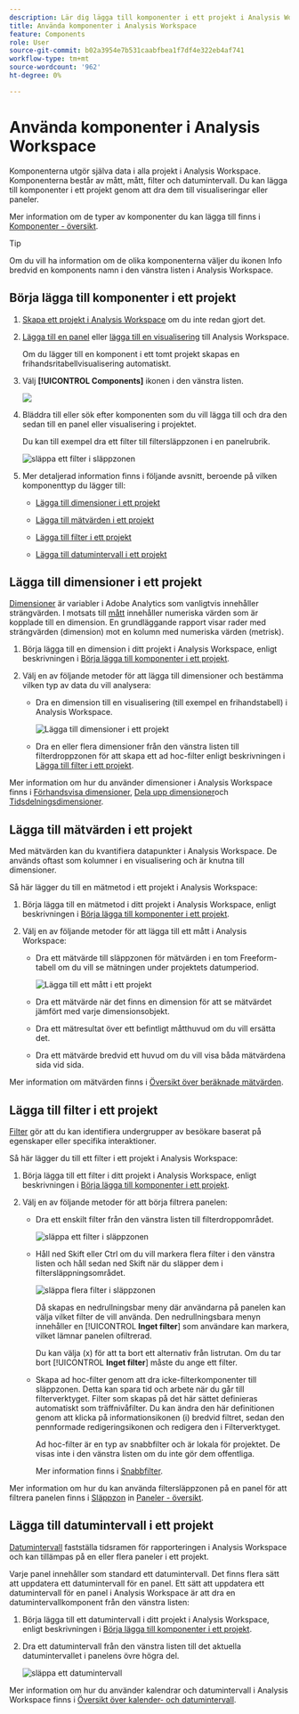 ```yaml
---
description: Lär dig lägga till komponenter i ett projekt i Analysis Workspace
title: Använda komponenter i Analysis Workspace
feature: Components
role: User
source-git-commit: b02a3954e7b531caabfbea1f7df4e322eb4af741
workflow-type: tm+mt
source-wordcount: '962'
ht-degree: 0%

---
```


# Använda komponenter i Analysis Workspace

Komponenterna utgör själva data i alla projekt i Analysis Workspace. Komponenterna består av mått, mått, filter och datumintervall. Du kan lägga till komponenter i ett projekt genom att dra dem till visualiseringar eller paneler.

Mer information om de typer av komponenter du kan lägga till finns i [Komponenter - översikt](/help/components/overview.md).

>[!TIP]
>
>Om du vill ha information om de olika komponenterna väljer du ikonen Info bredvid en komponents namn i den vänstra listen i Analysis Workspace.

## Börja lägga till komponenter i ett projekt

1. [Skapa ett projekt i Analysis Workspace](/help/analysis-workspace/build-workspace-project/create-projects.md) om du inte redan gjort det.

1. [Lägga till en panel](/help/analysis-workspace/c-panels/panels.md) eller [lägga till en visualisering](/help/analysis-workspace/visualizations/freeform-analysis-visualizations.md#add-visualizations-to-a-panel) till Analysis Workspace.

   Om du lägger till en komponent i ett tomt projekt skapas en frihandsritabellvisualisering automatiskt.

1. Välj **[!UICONTROL Components]** ikonen i den vänstra listen.

   ![](assets/build-components.png)

1. Bläddra till eller sök efter komponenten som du vill lägga till och dra den sedan till en panel eller visualisering i projektet.

   Du kan till exempel dra ett filter till filtersläppzonen i en panelrubrik.

   ![släppa ett filter i släppzonen](assets/filter-dropzone.png)

1. Mer detaljerad information finns i följande avsnitt, beroende på vilken komponenttyp du lägger till:

   * [Lägga till dimensioner i ett projekt](#add-dimensions-to-a-project)

   * [Lägga till mätvärden i ett projekt](#add-metrics-to-a-project)

   * [Lägga till filter i ett projekt](#add-filters-to-a-project)

   * [Lägga till datumintervall i ett projekt](#add-date-ranges-to-a-project)

## Lägga till dimensioner i ett projekt

[Dimensioner](/help/components/dimensions/overview.md) är variabler i Adobe Analytics som vanligtvis innehåller strängvärden. I motsats till [mått](/help/components/calc-metrics/calc-metr-overview.md) innehåller numeriska värden som är kopplade till en dimension. En grundläggande rapport visar rader med strängvärden (dimension) mot en kolumn med numeriska värden (metrisk).

1. Börja lägga till en dimension i ditt projekt i Analysis Workspace, enligt beskrivningen i [Börja lägga till komponenter i ett projekt](#begin-adding-components-to-a-project).

1. Välj en av följande metoder för att lägga till dimensioner och bestämma vilken typ av data du vill analysera:

   * Dra en dimension till en visualisering (till exempel en frihandstabell) i Analysis Workspace.

     ![Lägga till dimensioner i ett projekt](assets/add-dimensions.png)

   * Dra en eller flera dimensioner från den vänstra listen till filterdroppzonen för att skapa ett ad hoc-filter enligt beskrivningen i [Lägga till filter i ett projekt](#add-filters-to-a-project).

Mer information om hur du använder dimensioner i Analysis Workspace finns i [Förhandsvisa dimensioner](/help/components/dimensions/view-dimensions.md), [Dela upp dimensioner](/help/components/dimensions/t-breakdown-fa.md)och [Tidsdelningsdimensioner](/help/components/dimensions/time-parting-dimensions.md).

## Lägga till mätvärden i ett projekt

Med mätvärden kan du kvantifiera datapunkter i Analysis Workspace. De används oftast som kolumner i en visualisering och är knutna till dimensioner.

Så här lägger du till en mätmetod i ett projekt i Analysis Workspace:

1. Börja lägga till en mätmetod i ditt projekt i Analysis Workspace, enligt beskrivningen i [Börja lägga till komponenter i ett projekt](#begin-adding-components-to-a-project).

1. Välj en av följande metoder för att lägga till ett mått i Analysis Workspace:

   * Dra ett mätvärde till släppzonen för mätvärden i en tom Freeform-tabell om du vill se mätningen under projektets datumperiod.

     ![Lägga till ett mått i ett projekt](assets/add-metrics.png)

   * Dra ett mätvärde när det finns en dimension för att se mätvärdet jämfört med varje dimensionsobjekt.

   * Dra ett mätresultat över ett befintligt måtthuvud om du vill ersätta det.

   * Dra ett mätvärde bredvid ett huvud om du vill visa båda mätvärdena sida vid sida.

Mer information om mätvärden finns i [Översikt över beräknade mätvärden](/help/components/calc-metrics/calc-metr-overview.md).

## Lägga till filter i ett projekt

[Filter](/help/components/filters/filters-overview.md) gör att du kan identifiera undergrupper av besökare baserat på egenskaper eller specifika interaktioner.

Så här lägger du till ett filter i ett projekt i Analysis Workspace:

1. Börja lägga till ett filter i ditt projekt i Analysis Workspace, enligt beskrivningen i [Börja lägga till komponenter i ett projekt](#begin-adding-components-to-a-project).

1. Välj en av följande metoder för att börja filtrera panelen:

   * Dra ett enskilt filter från den vänstra listen till filterdroppområdet.

     ![släppa ett filter i släppzonen](assets/filter-dropzone.png)

   * Håll ned Skift eller Ctrl om du vill markera flera filter i den vänstra listen och håll sedan ned Skift när du släpper dem i filtersläppningsområdet.

     ![släppa flera filter i släppzonen](assets/filter-dropzone-multiple.png)

     Då skapas en nedrullningsbar meny där användarna på panelen kan välja vilket filter de vill använda. Den nedrullningsbara menyn innehåller en [!UICONTROL **Inget filter**] som användare kan markera, vilket lämnar panelen ofiltrerad.

     Du kan välja (x) för att ta bort ett alternativ från listrutan. Om du tar bort [!UICONTROL **Inget filter**] måste du ange ett filter.

   * Skapa ad hoc-filter genom att dra icke-filterkomponenter till släppzonen. Detta kan spara tid och arbete när du går till filterverktyget. Filter som skapas på det här sättet definieras automatiskt som träffnivåfilter. Du kan ändra den här definitionen genom att klicka på informationsikonen (i) bredvid filtret, sedan den pennformade redigeringsikonen och redigera den i Filterverktyget.

     Ad hoc-filter är en typ av snabbfilter och är lokala för projektet. De visas inte i den vänstra listen om du inte gör dem offentliga.

     Mer information finns i [Snabbfilter](/help/components/filters/quick-filters.md).

Mer information om hur du kan använda filtersläppzonen på en panel för att filtrera panelen finns i [Släppzon](/help/analysis-workspace/c-panels/panels.md#drop-zone) in [Paneler - översikt](/help/analysis-workspace/c-panels/panels.md).

## Lägga till datumintervall i ett projekt

[Datumintervall](/help/components/date-ranges/custom-date-ranges.md) fastställa tidsramen för rapporteringen i Analysis Workspace och kan tillämpas på en eller flera paneler i ett projekt.

Varje panel innehåller som standard ett datumintervall. Det finns flera sätt att uppdatera ett datumintervall för en panel. Ett sätt att uppdatera ett datumintervall för en panel i Analysis Workspace är att dra en datumintervallkomponent från den vänstra listen:

1. Börja lägga till ett datumintervall i ditt projekt i Analysis Workspace, enligt beskrivningen i [Börja lägga till komponenter i ett projekt](#begin-adding-components-to-a-project).

1. Dra ett datumintervall från den vänstra listen till det aktuella datumintervallet i panelens övre högra del.

   ![släppa ett datumintervall](assets/daterange-drop.png)

Mer information om hur du använder kalendrar och datumintervall i Analysis Workspace finns i [Översikt över kalender- och datumintervall](/help/components/date-ranges/custom-date-ranges.md).
